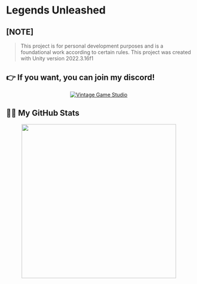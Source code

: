 # Legends Unleashed
 
## [NOTE]
> This project is for personal development purposes and is a foundational work according to certain rules.
> This project was created with Unity version 2022.3.16f1

## 👉 If you want, you can join my discord!
<p align="center">
    <a href="https://discord.gg/EEP7JjX4Ka"><img src="https://cdn.discordapp.com/attachments/1165707821212504114/1194713093134098462/logo_001.png" alt="Vintage Game Studio"></a>
</p>

## 👨‍💻 My GitHub Stats
<p align="center">
<a href=https://github.com/BimmerHex><img width="420" src=https://github-readme-stats.vercel.app/api?username=BimmerHex&count_private=true&show_icons=true&title_color=dc143c&text_color=ffffff&icon_color=dc143c&hide_border=true&bg_color=282a36&layout=compact&hide_title=false&hide_rank=false><a>
</p>
